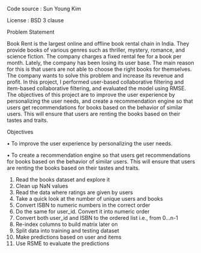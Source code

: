 Code source : Sun Young Kim

License : BSD 3 clause


Problem Statement

Book Rent is the largest online and offline book rental chain in India. They provide books of various genres such as thriller, mystery, romance, and science fiction. The company charges a fixed rental fee for a book per month. Lately, the company has been losing its user base. The main reason for this is that users are not able to choose the right books for themselves. The company wants to solve this problem and increase its revenue and profit. 
In this project, I performed user-based collaborative filtering and item-based collaborative filtering, and evaluated the model using RMSE.
The objectives of this project are to improve the user experience by personalizing the user needs, and create a recommendation engine so that users get recommendations for books based on the behavior of similar users. This will ensure that users are renting the books based on their tastes and traits.

Objectives

• To improve the user experience by personalizing the user needs.

• To create a recommendation engine so that users get recommendations for books based on the behavior of similar users. This will ensure that users are renting the books based on their tastes and traits.

1. Read the books dataset and explore it
2. Clean up NaN values
3. Read the data where ratings are given by users
4. Take a quick look at the number of unique users and books
5. Convert ISBN to numeric numbers in the correct order
6. Do the same for user_id. Convert it into numeric order
7. Convert both user_id and ISBN to the ordered list i.e., from 0...n-1
8. Re-index columns to build matrix later on
9. Split data into training and testing dataset
10. Make predictions based on user and items
11. Use RSME to evaluate the predictions

